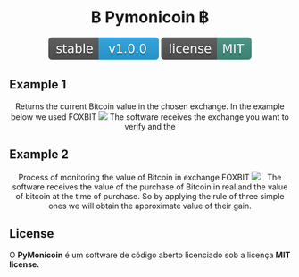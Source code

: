 <h1 align="center">฿ Pymonicoin ฿</h1>
<p align="center">
    <img src="https://github.com/WalderlanSena/tagsGit/blob/master/pymonicoin.svg">
    <img src="https://github.com/WalderlanSena/tagsGit/blob/master/licenseMIT.svg">
</p>

<h2>Example 1</h2>
<p align="center">
    Returns the current Bitcoin value in the chosen exchange. In the example below we used FOXBIT
    <img src="https://github.com/WalderlanSena/pymonicoin/blob/master/pymonicoinInit.png">
    The software receives the exchange you want to verify and the
</p>
<h2>Example 2</h2>
<p align="center">
    Process of monitoring the value of Bitcoin in exchange FOXBIT
    <img src="https://github.com/WalderlanSena/pymonicoin/blob/master/pymonicoin.png">
    The software receives the value of the purchase of Bitcoin in real and the value of bitcoin at the time of purchase. So by applying the rule of three simple ones we will obtain the approximate value of their gain.
</p>

## License
O <b>PyMonicoin</b> é um software de código aberto licenciado sob a licença <b>MIT license.</b>
